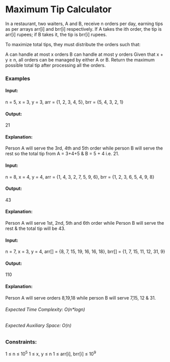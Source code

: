 # Maximum Tip Calculator
In a restaurant, two waiters, A and B, receive n orders per day, earning tips as per arrays arr[i] and brr[i] respectively. If A takes the ith order, the tip is arr[i] rupees; if B takes it, the tip is brr[i] rupees.

To maximize total tips, they must distribute the orders such that:

A can handle at most x orders
B can handle at most y orders
Given that x + y ≥ n, all orders can be managed by either A or B. Return the maximum possible total tip after processing all the orders.

### Examples
#### Input:
n = 5, x = 3, y = 3, arr = {1, 2, 3, 4, 5}, brr = {5, 4, 3, 2, 1}
#### Output:
21
#### Explanation:
Person A will serve the 3rd, 4th and 5th order while person B will serve the rest so the total tip from A = 3+4+5 & B = 5 + 4 i.e. 21. 
 
#### Input:
n = 8, x = 4, y = 4, arr = {1, 4, 3, 2, 7, 5, 9, 6}, brr = {1, 2, 3, 6, 5, 4, 9, 8}
#### Output:
43
#### Explanation:
Person A will serve 1st, 2nd, 5th and 6th order while Person B will serve the rest & the total tip will be 43.
 
#### Input:
n = 7, x = 3, y = 4, arr[] = {8, 7, 15, 19, 16, 16, 18}, brr[] = {1, 7, 15, 11, 12, 31, 9}
#### Output:
110
#### Explanation: 
Person A will serve orders 8,19,18 while person B will serve 7,15, 12 & 31.

###### Expected Time Complexity: O(n*logn)
###### Expected Auxiliary Space: O(n)

### Constraints:
1 ≤ n ≤ $`10^5`$
1 ≤ x, y ≤ n
1 ≤ arr[i], brr[i] ≤ $`10^9`$

